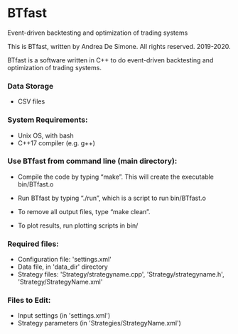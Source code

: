 # BTfast
Event-driven backtesting and optimization of trading systems

This is BTfast, written by Andrea De Simone. All rights reserved. 2019-2020.

BTfast is a software written in C++ to do event-driven backtesting and optimization of trading systems.

### Data Storage
 - CSV files

### System Requirements:

 - Unix OS, with bash
 - C++17 compiler (e.g. g++)


### Use BTfast from command line (main directory):

* Compile the code by typing “make”.
  This will create the executable bin/BTfast.o

* Run BTfast by typing “./run”,
  which is a script to run bin/BTfast.o 

* To remove all output files, type “make clean”. 

* To plot results, run plotting scripts in bin/ 

### Required files:
   - Configuration file: 'settings.xml'
   - Data file, in 'data_dir' directory
   - Strategy files: 'Strategy/strategyname.cpp',
                     'Strategy/strategyname.h',
                     'Strategy/StrategyName.xml'

### Files to Edit:
   - Input settings        (in 'settings.xml')
   - Strategy parameters   (in 'Strategies/StrategyName.xml')

